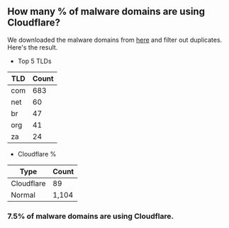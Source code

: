 ## How many % of malware domains are using Cloudflare?


We downloaded the malware domains from [here](https://urlhaus.abuse.ch) and filter out duplicates.
Here's the result.


[//]: # (start replacement)


- Top 5 TLDs

| TLD | Count |
| --- | --- |
| com | 683 |
| net | 60 |
| br | 47 |
| org | 41 |
| za | 24 |


- Cloudflare %

| Type | Count |
| --- | --- |
| Cloudflare | 89 |
| Normal | 1,104 |


### 7.5% of malware domains are using Cloudflare.